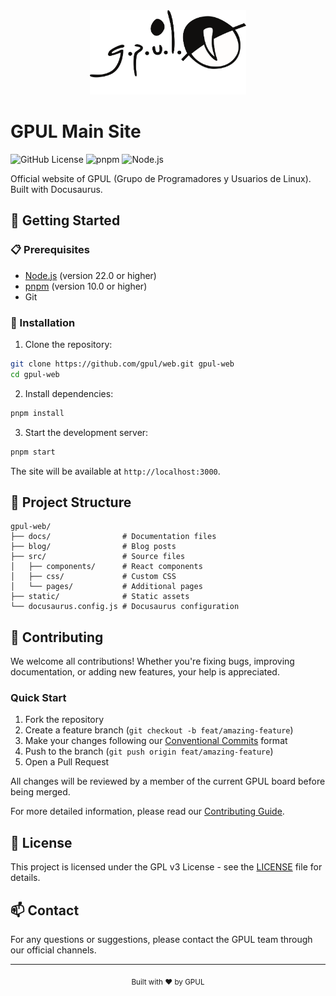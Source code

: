 <div align="center">
  <img src="static/img/logo-old.svg" alt="GPUL Logo" width="250"/>
</div>

# GPUL Main Site

![GitHub License](https://img.shields.io/github/license/gpul-org/web) ![pnpm](https://img.shields.io/badge/pnpm-%3E%3D10.0.0-blue.svg) ![Node.js](https://img.shields.io/badge/node-%3E%3D22.0.0-green.svg)

Official website of GPUL (Grupo de Programadores y Usuarios de Linux). Built with Docusaurus.

## 🚀 Getting Started

### 📋 Prerequisites

- [Node.js](https://nodejs.org/) (version 22.0 or higher)
- [pnpm](https://pnpm.io/) (version 10.0 or higher)
- Git

### 🔧 Installation

1. Clone the repository:

```bash
git clone https://github.com/gpul/web.git gpul-web
cd gpul-web
```

2. Install dependencies:

```bash
pnpm install
```

3. Start the development server:

```bash
pnpm start
```

The site will be available at `http://localhost:3000`.

## 📁 Project Structure

```plaintext
gpul-web/
├── docs/                # Documentation files
├── blog/                # Blog posts
├── src/                 # Source files
│   ├── components/      # React components
│   ├── css/             # Custom CSS
│   └── pages/           # Additional pages
├── static/              # Static assets
└── docusaurus.config.js # Docusaurus configuration
```

## 🤝 Contributing

We welcome all contributions! Whether you're fixing bugs, improving documentation, or adding new features, your help is appreciated.

### Quick Start

1. Fork the repository
2. Create a feature branch (`git checkout -b feat/amazing-feature`)
3. Make your changes following our [Conventional Commits](https://www.conventionalcommits.org/) format
4. Push to the branch (`git push origin feat/amazing-feature`)
5. Open a Pull Request

All changes will be reviewed by a member of the current GPUL board before being merged.

For more detailed information, please read our [Contributing Guide](CONTRIBUTING.md).

## 📄 License

This project is licensed under the GPL v3 License - see the [LICENSE](LICENSE) file for details.

## 📫 Contact

For any questions or suggestions, please contact the GPUL team through our official channels.

---

<div align="center">
  <sub>Built with ❤️ by GPUL</sub>
</div>
